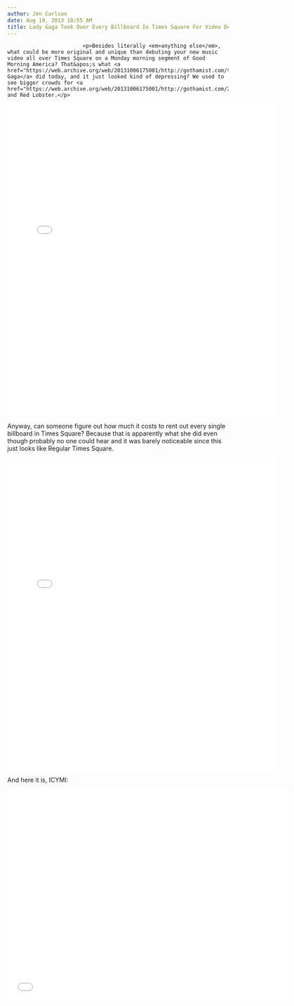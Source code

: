 ```yaml
---
author: Jen Carlson
date: Aug 19, 2013 10:55 AM
title: Lady Gaga Took Over Every Billboard In Times Square For Video Debut This Morning
---
```



                            
                            
                            
                            <p>Besides literally <em>anything else</em>, what could be more original and unique than debuting your new music video all over Times Square on a Monday morning segment of Good Morning America? That&apos;s what <a href="https://web.archive.org/web/20131006175001/http://gothamist.com/tags/ladygaga">Lady Gaga</a> did today, and it just looked kind of depressing? We used to see bigger crowds for <a href="https://web.archive.org/web/20131006175001/http://gothamist.com/2007/02/14/time_square_wit.php">TRL</a> and Red Lobster.</p>

<center><iframe src="//web.archive.org/web/20131006175001if_/http://instagram.com/p/dMfQfnCJPR/embed/" width="612" height="710" frameborder="0" scrolling="no" allowtransparency="true"></iframe></center>

<p>Anyway, can someone figure out how much it costs to rent out every single billboard in Times Square? Because that is apparently what she did even though probably no one could hear and it was barely noticeable since this just looks like Regular Times Square.</p>

<center><iframe src="//web.archive.org/web/20131006175001if_/http://instagram.com/p/dMgiI4ld0v/embed/" width="612" height="710" frameborder="0" scrolling="no" allowtransparency="true"></iframe></center>

<p>And here it is, ICYMI:</p>

<p><iframe width="640" height="480" src="//web.archive.org/web/20131006175001if_/http://www.youtube.com/embed/pco91kroVgQ" frameborder="0" allowfullscreen></iframe></p>
                            
                            
                            